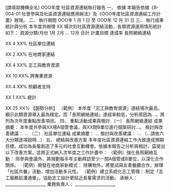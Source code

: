 [請填寫機構全名] OOO年度 社區資源連結執行報告
一、 依據
本報告依據《B-004-01 社會參與及社區資源連結應用辦法》及《OOO年度社區資源連結工作計畫》辦理。
二、 執行期間
OOO年 1 月 1 日 至 OOO年 12 月 31 日
三、 執行成果統計與分析
本年度共辦理 XX 場次的社區資源連結活動，各類資源運用情形統計如下：
資源分類/月份
1月
2月
...
12月
合計
計畫目標
達成率
長照網絡連結




XX
4
XX%
社區單位連結




XX
2
XX%
在地商家連結




XX
4
XX%
志工與教育資源




XX
10
XX%
跨專業資源




XX
4
XX%
照顧者支持




XX
1
XX%
總計




XX
25
XX%
【趨勢分析】
（範例） 本年度「志工與教育資源」連結場次最高，顯示此類資源導入最為穩定。而「長照網絡連結」達成率較低，分析原因為...，將列為次年度重點改善項目。
四、 重點活動成果與檢討
（一） 長照網絡連結
成果摘要： 本年度共參與XX場A個管會議，與XX間B單位進行個案研討...。
檢討與改善建議： ...
（二） 社區單位連結
成果摘要： ...
檢討與改善建議： ...
（...請依六大分類逐項說明...）
五、 總結與改善方案
本年度社區資源連結工作大致達成預期目標，成功為長輩創造了多元的社會互動機會。依據本報告之分析與檢討，茲提出以下改善方案，並將正式納入次年度之工作計畫中：
（範例）強化長照網絡互動： 除參與會議外，將規劃每半年主動拜訪至少一間A個管或B單位，以深化合作關係。
（範例）開發在地商家新模式： 除購物外，將嘗試與友善餐廳合作，辦理「社區共餐」活動，增加活動多元性。
（範例）建立系統化志工管理： 制定「志工服務前溝通單」，協助志工設計更貼近長輩需求的活動。
承辦人： ____________________ 業務負責人： ____________________